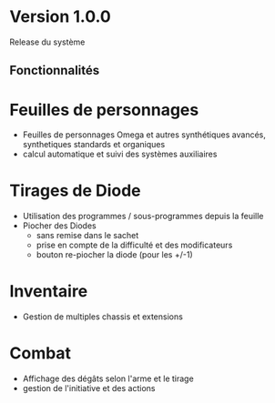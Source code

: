 
# Version 1.0.0
Release du système

## Fonctionnalités
# Feuilles de personnages
- Feuilles de personnages Omega et autres synthétiques avancés, synthetiques standards et organiques
- calcul automatique et suivi des systèmes auxiliaires
# Tirages de Diode
- Utilisation des programmes / sous-programmes depuis la feuille
- Piocher des Diodes
    - sans remise dans le sachet
    - prise en compte de la difficulté et des modificateurs
    - bouton re-piocher la diode (pour les +/-1)
# Inventaire
- Gestion de multiples chassis et extensions
# Combat
- Affichage des dégâts selon l'arme et le tirage
- gestion de l'initiative et des actions

